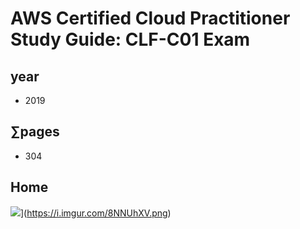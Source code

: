 # AWS Certified Cloud Practitioner Study Guide: CLF-C01 Exam

## year
* 2019

## ∑pages
* 304

## Home
<img src="https://i.imgur.com/8NNUhXV.png">](https://i.imgur.com/8NNUhXV.png)

